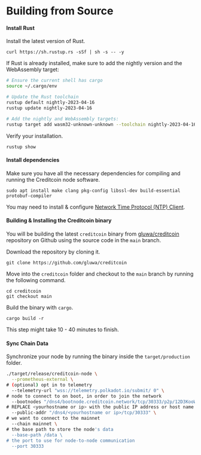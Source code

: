 # Building from Source

#### Install Rust <a href="#install-rust" id="install-rust"></a>

Install the latest version of Rust.

`curl https://sh.rustup.rs -sSf | sh -s -- -y`

If Rust is already installed, make sure to add the nightly version and the WebAssembly target:

```bash
# Ensure the current shell has cargo
source ~/.cargo/env

# Update the Rust toolchain
rustup default nightly-2023-04-16
rustup update nightly-2023-04-16

# Add the nightly and WebAssembly targets:
rustup target add wasm32-unknown-unknown --toolchain nightly-2023-04-16
```

Verify your installation.

`rustup show`

#### Install dependencies <a href="#install-dependencies" id="install-dependencies"></a>

Make sure you have all the necessary dependencies for compiling and running the Creditcoin node software.

`sudo apt install make clang pkg-config libssl-dev build-essential protobuf-compiler`

You may need to install & configure [Network Time Protocol (NTP) Client](https://en.wikipedia.org/wiki/Network\_Time\_Protocol).

#### Building & Installing the Creditcoin binary <a href="#building-and-installing-the-creditcoin-binary" id="building-and-installing-the-creditcoin-binary"></a>

You will be building the latest `creditcoin` binary from [gluwa/creditcoin](https://github.com/gluwa/creditcoin) repository on Github using the source code in the `main` branch.

Download the repository by cloning it.

`git clone https://github.com/gluwa/creditcoin`

Move into the `creditcoin` folder and checkout to the `main` branch by running the following command.

`cd creditcoin`\
`git checkout main`

Build the binary with `cargo`.

`cargo build -r`

This step might take 10 - 40 minutes to finish.

#### Sync Chain Data <a href="#sync-chain-data" id="sync-chain-data"></a>

Synchronize your node by running the binary inside the `target/production` folder.

```bash
./target/release/creditcoin-node \
  --prometheus-external \
# (optional) opt in to telemetry
  --telemetry-url "wss://telemetry.polkadot.io/submit/ 0" \
# node to connect to on boot, in order to join the network
  --bootnodes "/dns4/bootnode.creditcoin.network/tcp/30333/p2p/12D3KooWAEgDL126EUFxFfdQKiUhmx3BJPdszQHu9PsYsLCuavhb" "/dns4/bootnode2.creditcoin.network/tcp/30333/p2p/12D3KooWSQye3uN3bZQRRC4oZbpiAZXkP2o5UZh6S8pqyh24bF3k" "/dns4/bootnode3.creditcoin.network/tcp/30333/p2p/12D3KooWFrsEZ2aSfiigAxs6ir2kU6en4BewotyCXPhrJ7T1AzjN" \
# REPLACE <yourhostname or ip> with the public IP address or host name that your node can be reached at
  --public-addr "/dns4/<yourhostname or ip>/tcp/30333" \
# we want to connect to the mainnet
  --chain mainnet \
# the base path to store the node's data
  --base-path /data \
# the port to use for node-to-node communication
  --port 30333

```
